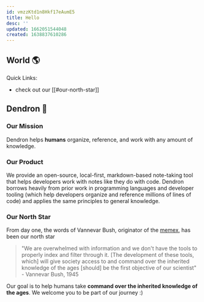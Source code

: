 ```yaml
---
id: vmzzKtd1n8Hkf17eAumE5
title: Hello
desc: ''
updated: 1662051544048
created: 1638837610286
---
```


## World 🌎

Quick Links:
- check out our [[#our-north-star]]

## Dendron 🌱

### Our Mission

Dendron helps **humans** organize, reference, and work with any amount of knowledge.

### Our Product

We provide an open-source, local-first, markdown-based note-taking tool that helps developers work with notes like they do with code. Dendron borrows heavily from prior work in programming languages and developer tooling (which help developers organize and reference millions of lines of code) and applies the same principles to general knowledge. 

### Our North Star

From day one, the words of Vannevar Bush, originator of the [memex](https://en.wikipedia.org/wiki/Memex), has been our north star 
> "We are overwhelmed with information and we don't have the tools to properly index and filter through it. [The development of these tools, which] will give society access to and command over the inherited knowledge of the ages [should] be the first objective of our scientist" - Vannevar Bush, 1945

Our goal is to help humans take **command over the inherited knowledge of the ages**. We welcome you to be part of our journey :)
